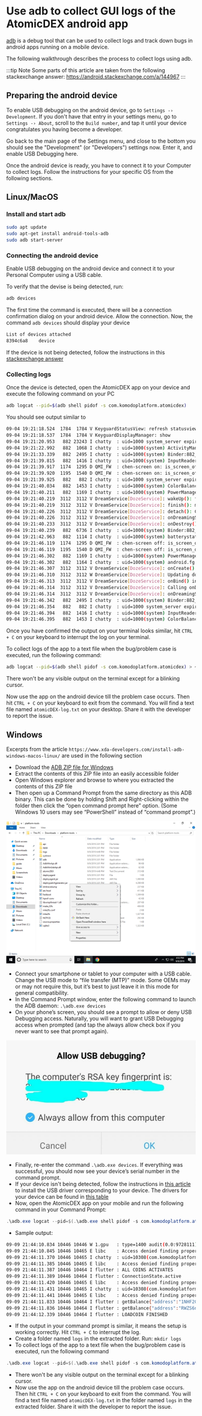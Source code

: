 # Use adb to collect GUI logs of the AtomicDEX android app

[adb](https://developer.android.com/studio/command-line/adb) is a debug tool that can be used to collect logs and track down bugs in android apps running on a mobile device.

The following walkthrough describes the process to collect logs using adb.

:::tip Note
Some parts of this article are taken from the following stackexchange answer: https://android.stackexchange.com/a/144967
:::

## Preparing the android device

To enable USB debugging on the android device, go to `Settings -› Development`. If you don't have that entry in your settings menu, go to `Settings -› About`, scroll to the `Build number`, and tap it until your device congratulates you having become a developer.

Go back to the main page of the Settings menu, and close to the bottom you should see the "Development" (or "Developers") settings now. Enter it, and enable USB Debugging here.

Once the android device is ready, you have to connect it to your Computer to collect logs. Follow the instructions for your specific OS from the following sections.

## Linux/MacOS

### Install and start adb

```bash
sudo apt update
sudo apt-get install android-tools-adb
sudo adb start-server
```

### Connecting the android device

Enable USB debugging on the android device and connect it to your Personal Computer using a USB cable.

To verify that the devise is being detected, run:

```bash
adb devices
```

The first time the command is executed, there will be a connection confirmation dialog on your android device. Allow the connection. Now, the command `adb devices` should display your device

```bash
List of devices attached
8394c6a8	device
```

If the device is not being detected, follow the instructions in this [stackexchange answer](https://android.stackexchange.com/a/144967)

### Collecting logs

Once the device is detected, open the AtomicDEX app on your device and execute the following command on your PC

```bash
adb logcat --pid=$(adb shell pidof -s com.komodoplatform.atomicdex)
```

You should see output similar to

```bash
09-04 19:21:18.524  1784  1784 V KeyguardStatusView: refresh statusview showing:true
09-04 19:21:18.537  1784  1784 V KeyguardDisplayManager: show
09-04 19:21:20.953   882 23243 I chatty  : uid=1000 system_server expire 2 lines
09-04 19:21:22.992   882  1068 I chatty  : uid=1000(system) ActivityManager expire 1 line
09-04 19:21:33.339   882  2495 I chatty  : uid=1000(system) Binder:882_8 expire 1 line
09-04 19:21:39.815   882  1416 I chatty  : uid=1000(system) InputReader expire 5 lines
09-04 19:21:39.917  1174  1295 D QMI_FW  : chen-screen on: is_screen_off = 0
09-04 19:21:39.920  1195  1540 D QMI_FW  : chen-screen on: is_screen_off = 0
09-04 19:21:39.925   882   882 I chatty  : uid=1000 system_server expire 9 lines
09-04 19:21:40.034   882  1453 I chatty  : uid=1000(system) ColorBalanceThr expire 5 lines
09-04 19:21:40.211   882  1169 I chatty  : uid=1000(system) PowerManagerSer expire 21 lines
09-04 19:21:40.219  3112  3112 V DreamService[DozeService]: wakeUp(): fromSystem=true, mWaking=false, mFinished=false
09-04 19:21:40.219  3112  3112 V DreamService[DozeService]: finish(): mFinished=false
09-04 19:21:40.226  3112  3112 V DreamService[DozeService]: detach(): Calling onDreamingStopped()
09-04 19:21:40.226  3112  3112 V DreamService[DozeService]: onDreamingStopped()
09-04 19:21:40.233  3112  3112 V DreamService[DozeService]: onDestroy()
09-04 19:21:40.239   882  6736 I chatty  : uid=1000(system) Binder:882_15 expire 2 lines
09-04 19:21:42.963   882  1114 I chatty  : uid=1000(system) batterystats-wo expire 10 lines
09-04 19:21:46.119  1174  1295 D QMI_FW  : chen-screen off: is_screen_off = 1
09-04 19:21:46.119  1195  1540 D QMI_FW  : chen-screen off: is_screen_off = 1
09-04 19:21:46.302   882  1169 I chatty  : uid=1000(system) PowerManagerSer expire 44 lines
09-04 19:21:46.302   882  1164 I chatty  : uid=1000(system) android.fg expire 7 lines
09-04 19:21:46.307  3112  3112 V DreamService[DozeService]: onCreate()
09-04 19:21:46.310  3112  3112 W DreamService[DozeService]: Updating doze without a window token.
09-04 19:21:46.313  3112  3112 V DreamService[DozeService]: onBind() intent = Intent { act=android.service.dreams.DreamService flg=0x800000 cmp=com.oneplus.aod/com.oneplus.doze.DozeService }
09-04 19:21:46.314  3112  3112 V DreamService[DozeService]: Calling onDreamingStarted()
09-04 19:21:46.314  3112  3112 V DreamService[DozeService]: onDreamingStarted()
09-04 19:21:46.342   882  2495 I chatty  : uid=1000(system) Binder:882_8 expire 5 lines
09-04 19:21:46.354   882   882 I chatty  : uid=1000 system_server expire 49 lines
09-04 19:21:46.394   882  1416 I chatty  : uid=1000(system) InputReader expire 2 lines
09-04 19:21:46.395   882  1453 I chatty  : uid=1000(system) ColorBalanceThr expire 18 lines
```

Once you have confirmed the output on your terminal looks similar, hit `CTRL + C` on your keyboard to interrupt the log on your terminal.

To collect logs of the app to a text file when the bug/problem case is executed, run the following command:

```bash
adb logcat --pid=$(adb shell pidof -s com.komodoplatform.atomicdex) > ~/Desktop/atomicDEX-log.txt
```

There won't be any visible output on the terminal except for a blinking cursor.

Now use the app on the android device till the problem case occurs. Then hit `CTRL + C` on your keyboard to exit from the command. You will find a text file named `atomicDEX-log.txt` on your desktop. Share it with the developer to report the issue.

## Windows

Excerpts from the article `https://www.xda-developers.com/install-adb-windows-macos-linux/` are used in the following section

- Download the [ADB ZIP file for Windows](https://dl.google.com/android/repository/platform-tools-latest-windows.zip)
- Extract the contents of this ZIP file into an easily accessible folder
- Open Windows explorer and browse to where you extracted the contents of this ZIP file
- Then open up a Command Prompt from the same directory as this ADB binary. This can be done by holding Shift and Right-clicking within the folder then click the “open command prompt here” option. (Some Windows 10 users may see “PowerShell” instead of “command prompt”.)

<div style="clear: both; margin-top: 1rem; margin-bottom: 1rem; display: block;">

<img src="/power-shell.png">

</div>

- Connect your smartphone or tablet to your computer with a USB cable. Change the USB mode to “file transfer (MTP)” mode. Some OEMs may or may not require this, but it’s best to just leave it in this mode for general compatibility.
- In the Command Prompt window, enter the following command to launch the ADB daemon: `.\adb.exe devices`
- On your phone’s screen, you should see a prompt to allow or deny USB Debugging access. Naturally, you will want to grant USB Debugging access when prompted (and tap the always allow check box if you never want to see that prompt again).

<div style="clear: both; margin-top: 1rem; margin-bottom: 1rem; display: block;">

<img src="/allow-usb-debugging.png">

</div>

- Finally, re-enter the command `.\adb.exe devices`. If everything was successful, you should now see your device’s serial number in the command prompt.
- If your device isn't being detected, follow the instructions in [this article](https://developer.android.com/studio/run/oem-usb#Win10) to install the USB driver corresponding to your device. The drivers for your device can be found in [this table](https://developer.android.com/studio/run/oem-usb#Drivers)
- Now, open the AtomicDEX app on your mobile and run the following command in your Command Prompt:

```powershell
.\adb.exe logcat --pid=$(.\adb.exe shell pidof -s com.komodoplatform.atomicdex)
```

- Sample output:

```bash
09-09 21:44:10.834 10446 10446 W 1.gpu   : type=1400 audit(0.0:9728111): avc: denied { read } for name="u:object_r:vendor_default_prop:s0" dev="tmpfs" ino=22632 scontext=u:r:untrusted_app:s0:c52,c257,c512,c768 tcontext=u:object_r:vendor_default_prop:s0 tclass=file permissive=0
09-09 21:44:10.845 10446 10465 E libc    : Access denied finding property "vendor.debug.egl.swapinterval"
09-09 21:44:11.370 10446 10465 I chatty  : uid=10308(com.komodoplatform.atomicdex) 1.gpu identical 31 lines
09-09 21:44:11.385 10446 10465 E libc    : Access denied finding property "vendor.debug.egl.swapinterval"
09-09 21:44:11.387 10446 10464 I flutter : ALL COINS ACTIVATES
09-09 21:44:11.389 10446 10464 I flutter : ConnectionState.active
09-09 21:44:11.420 10446 10465 E libc    : Access denied finding property "vendor.debug.egl.swapinterval"
09-09 21:44:11.431 10446 10465 I chatty  : uid=10308(com.komodoplatform.atomicdex) 1.gpu identical 1 line
09-09 21:44:11.441 10446 10465 E libc    : Access denied finding property "vendor.debug.egl.swapinterval"
09-09 21:44:11.833 10446 10464 I flutter : getBalance{"address":"1NHF2GX8Fb9skXQdMGgRoGk9mH6tzSfqpV","balance":"0","coin":"BTC","locked_by_swaps":"0"}
09-09 21:44:11.836 10446 10464 I flutter : getBalance{"address":"RWZS6nQQrQxSpXmppSfYto5MXYZVdM4wZr","balance":"0","coin":"KMD","locked_by_swaps":"0"}
09-09 21:44:12.339 10446 10464 I flutter : LOADCOIN FINISHED
```

- If the output in your command prompt is similar, it means the setup is working correctly. Hit `CTRL + C` to interrupt the log.
- Create a folder named `logs` in the extracted folder. Run: `mkdir logs`
- To collect logs of the app to a text file when the bug/problem case is executed, run the following command

```powershell
.\adb.exe logcat --pid=$(.\adb.exe shell pidof -s com.komodoplatform.atomicdex) >  .\logs\atomicDEX-log.txt
```

- There won't be any visible output on the terminal except for a blinking cursor.
- Now use the app on the android device till the problem case occurs. Then hit `CTRL + C` on your keyboard to exit from the command. You will find a text file named `atomicDEX-log.txt` in the folder named `logs` in the extracted folder. Share it with the developer to report the issue.
